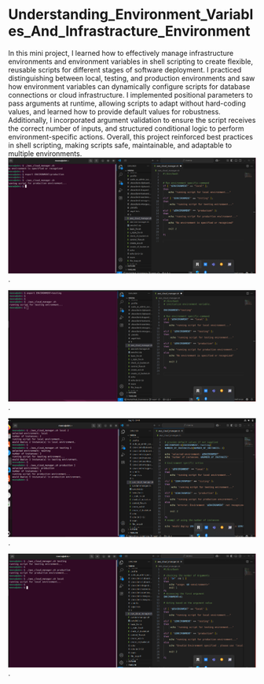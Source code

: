 # Understanding_Environment_Variables_And_Infrastracture_Environment 

In this mini project, I learned how to effectively manage infrastructure environments and environment variables in shell scripting to create flexible, reusable scripts for different stages of software deployment. I practiced distinguishing between local, testing, and production environments and saw how environment variables can dynamically configure scripts for database connections or cloud infrastructure. I implemented positional parameters to pass arguments at runtime, allowing scripts to adapt without hard-coding values, and learned how to provide default values for robustness. Additionally, I incorporated argument validation to ensure the script receives the correct number of inputs, and structured conditional logic to perform environment-specific actions. Overall, this project reinforced best practices in shell scripting, making scripts safe, maintainable, and adaptable to multiple environments.
![testing-environment](./New-Pic-23/1.testing-environment.png).

![with-innitializatio](./New-Pic-23/2.%20with-innitializing.png).

![provide-value](./New-Pic-23/3.provide-values.png).

![checking-number-of-argument](./New-Pic-23/4.checking-number-of%20argyument.png).
